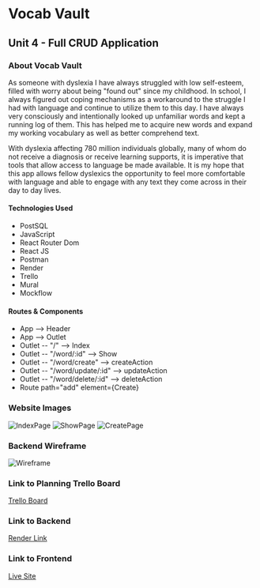 # Vocab Vault

## Unit 4 - Full CRUD Application

### About Vocab Vault
As someone with dyslexia I have always struggled with low self-esteem, filled with worry about being "found out" since my childhood. In school, I always figured out coping mechanisms as a workaround to the struggle I had with language and continue to utilize them to this day. I have always very consciously and intentionally looked up unfamiliar words and kept a running log of them. This has helped me to acquire new words and expand my working vocabulary as well as better comprehend text.

With dyslexia affecting 780 million individuals globally, many of whom do not receive a diagnosis or receive learning supports, it is imperative that tools that allow access to language be made available. It is my  hope that this app allows fellow dyslexics the opportunity to feel more comfortable with language and able to engage with any text they come across in their day to day lives.

#### Technologies Used
- PostSQL
- JavaScript
- React Router Dom
- React JS
- Postman
- Render
- Trello
- Mural
- Mockflow

#### Routes & Components
- App --> Header 
- App --> Outlet 
- Outlet -- "/" --> Index
- Outlet -- "/word/:id" --> Show
- Outlet -- "/word/create" --> createAction
- Outlet -- "/word/update/:id" --> updateAction
- Outlet -- "/word/delete/:id" --> deleteAction
- Route path="add" element={Create} 

### Website Images
![IndexPage](https://ibb.co/PtzWMsR)
![ShowPage](https://ibb.co/TtnPSbQ)
![CreatePage](https://ibb.co/8D0C1L9)

### Backend Wireframe
![Wireframe](https://ibb.co/g4vMZGT)

### Link to Planning Trello Board
[Trello Board](https://trello.com/b/mgSvAPPm/language-log-project-4)

### Link to Backend 
[Render Link](https://vocab-vault.onrender.com)

### Link to Frontend
[Live Site]()
